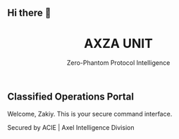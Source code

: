 ## Hi there 👋

<!--
**Zakiy-axza/Zakiy-axza** is a ✨ _special_ ✨ repository because its `README.md` (this file) appears on your GitHub profile.

Here are some ideas to get you started:

- 🔭 I’m currently working on ...
- 🌱 I’m currently learning ...
- 👯 I’m looking to collaborate on ...
- 🤔 I’m looking for help with ...
- 💬 Ask me about ...
- 📫 How to reach me: ...
- 😄 Pronouns: ...
- ⚡ Fun fact: ...
-->
<!DOCTYPE html>
<html lang="en">
<head>
    <meta charset="UTF-8">
    <title>AXZA UNIT | Zero-Phantom Intelligence</title>
    <link rel="stylesheet" href="style.css">
</head>
<body>
    <div class="container">
        <header>
            <h1>AXZA UNIT</h1>
            <p>Zero-Phantom Protocol Intelligence</p>
        </header>
        <main>
            <section>
                <h2>Classified Operations Portal</h2>
                <p>Welcome, Zakiy. This is your secure command interface.</p>
            </section>
        </main>
        <footer>
            <p>Secured by ACIE | Axel Intelligence Division</p>
        </footer>
    </div>
</body>
</html>
